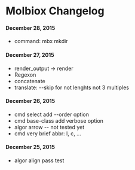 
Molbiox Changelog
=================

#### December 28, 2015

+   command: mbx mkdir 





#### December 27, 2015

+   render_output -> render
+   Regexon
+   concatenate
+   translate: --skip for not lenghts not 3 multiples


#### December 26, 2015

+   cmd select add --order option
+   cmd base-class add verbose option
+   algor arrow -- not tested yet
+   cmd very brief abbr: l, c, ...

#### December 25, 2015

+   algor align pass test


